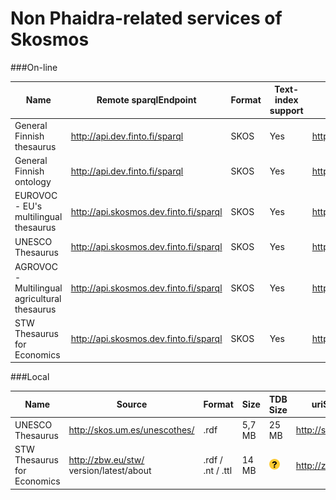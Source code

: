 # Non Phaidra-related services of Skosmos

###On-line

| **Name** | **Remote sparqlEndpoint** | **Format** | **Text-index support** | **uriSpace/sparqlGraph** |  **Works** |
| -- | -- | -- | -- | -- | -- |
| General Finnish thesaurus | http://api.dev.finto.fi/sparql | SKOS | Yes | http://www.yso.fi/onto/ysa/ |![](Images/tick.png) |
| General Finnish ontology | http://api.dev.finto.fi/sparql | SKOS | Yes | http://www.yso.fi/onto/yso/ |![](Images/tick.png) |
| EUROVOC - EU's multilingual thesaurus | http://api.skosmos.dev.finto.fi/sparql | SKOS | Yes | http://eurovoc.europa.eu/ |![](Images/tick.png) |
|  UNESCO Thesaurus | http://api.skosmos.dev.finto.fi/sparql | SKOS | Yes | http://skos.um.es/unescothes/ |![](Images/tick.png) |
| AGROVOC - Multilingual agricultural thesaurus | http://api.skosmos.dev.finto.fi/sparql | SKOS | Yes | http://aims.fao.org/aos/agrovoc/ |![](Images/tick.png) |
| STW Thesaurus for Economics | http://api.skosmos.dev.finto.fi/sparql | SKOS | Yes | http://zbw.eu/stw/ |![](Images/tick.png) |


###Local


| **Name** | **Source** |**Format** | **Size** |**TDB Size** | **uriSpace/sparqlGraph** |  **Works** |
| -- | -- | -- | -- | -- | -- | -- |
| UNESCO Thesaurus | http://skos.um.es/unescothes/  | .rdf | 5,7 MB| 25 MB | http://skos.um.es/unescothes/ |![](Images/tick.png) |
| STW Thesaurus for Economics | http://zbw.eu/stw/ version/latest/about | .rdf / .nt / .ttl | 14 MB | ![](Images/question_mark.png) |  http://zbw.eu/stw/ | ![](Images/delete.png)|



